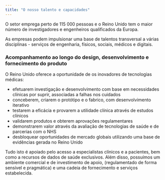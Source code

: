 ```yaml
---
title: "O nosso talento e capacidades"
---
```


O setor emprega perto de 115 000 pessoas e o Reino Unido tem o maior número de investigadores e engenheiros qualificados da Europa.

As empresas podem impulsionar uma base de talentos transversal a várias disciplinas - serviços de engenharia, físicos, sociais, médicos e digitais.

### Acompanhamento ao longo do design, desenvolvimento e fornecimento do produto

O Reino Unido oferece a oportunidade de os inovadores de tecnologias médicas:

- efetuarem investigação e desenvolvimento com base em necessidades clínicas por suprir, associadas a falhas nos cuidados
- conceberem, criarem o protótipo e o fabrico, com desenvolvimento iterativo
- testarem a eficácia e provarem a utilidade clínica através de estudos clínicos
- validarem produtos e obterem aprovações regulamentares
- demonstrarem valor através da avaliação de tecnologias de saúde e de parcerias com o NHS
- desbloquear oportunidades de mercado globais utilizando uma base de evidências gerada no Reino Unido

Tudo isto é apoiado pelo acesso a especialistas clínicos e a pacientes, bem como a recursos de dados de saúde exclusivos. Além disso, possuímos um ambiente comercial e de investimento de apoio, (regulamentado de forma sensível e pragmática) e uma cadeia de fornecimento e serviços estabelecida.